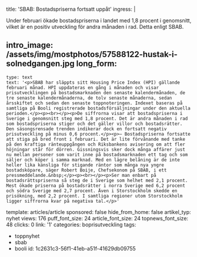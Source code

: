 title: 'SBAB: Bostadspriserna fortsatt uppåt'
ingress: |
  <p>Under februari ökade bostadspriserna i landet med 1,8 procent i genomsnitt, vilket är en positiv utveckling för andra månaden i rad. Detta enligt SBAB.
  </p>
  
intro_image: /assets/img/mostphotos/57588122-hustak-i-solnedgangen.jpg
long_form:
  -
    type: text
    text: '<p>SBAB har släppts sitt Housing Price Index (HPI) gällande februari månad. HPI uppdateras en gång i månaden och visar prisutvecklingen på bostadsmarknaden den senaste kalendermånaden, de tre senaste kalendermånaderna, de tolv senaste månaderna, sedan årsskiftet och sedan den senaste toppnoteringen. Indexet baseras på samtliga på Booli registrerade bostadsförsäljningar under den aktuella perioden.</p><p><br></p><p>De siffrorna visar att bostadspriserna i Sverige i genomsnitt steg med 1,8 procent. Det är andra månaden i rad som bostadspriserna stiger och det gäller villor och bostadsrätter. Den säsongsrensade trenden indikerar dock en fortsatt negativ prisutveckling på minus 0,6 procent.</p><p>– Bostadspriserna fortsatte att stiga på bred front i februari. Det är lite förvånande med tanke på den kraftiga ränteuppgången och Riksbankens avisering om att fler höjningar står för dörren. Gissningsvis sker dock många affärer just nu mellan personer som varit inne på bostadsmarknaden ett tag och som säljer och köper i samma marknad. Med en lägre belåning är de inte heller lika känsliga för stigande räntor som många nya yngre bostadsköpare, säger Robert Boije, Chefsekonom på SBAB, i ett pressmeddelande.&nbsp;</p><p><br></p><p>Ser man enbart på bostadsrättspriserna så steg de i Sverige som helhet med 2,1 procent. Mest ökade priserna på bostadsrätter i norra Sverige med 6,2 procent och södra Sverige med 2,7 procent. Även i Storstockholm skedde en prisökning, med 2,2 procent. I samtliga regioner utom Storstockholm ligger siffrorna kvar på negativa tal.</p>'
template: articles/article
sponsored: false
hide_from_home: false
artikel_typ: nyhet
views: 176
puff_font_size: 24
article_font_size: 24
topnews_font_size: 48
clicks: 0
link: '1'
categories: boprisutveckling
tags:
  - toppnyhet
  - sbab
  - booli
id: 1c2631c3-56f1-41eb-a51f-41629db09755
